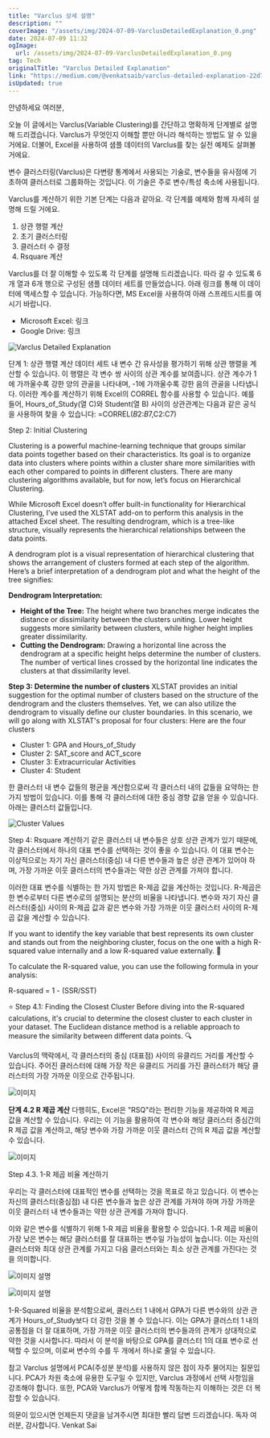 ```yaml
---
title: "Varclus 상세 설명"
description: ""
coverImage: "/assets/img/2024-07-09-VarclusDetailedExplanation_0.png"
date: 2024-07-09 11:32
ogImage:
  url: /assets/img/2024-07-09-VarclusDetailedExplanation_0.png
tag: Tech
originalTitle: "Varclus Detailed Explanation"
link: "https://medium.com/@venkatsaib/varclus-detailed-explanation-22d7d3c866e5"
isUpdated: true
---
```


안녕하세요 여러분,

오늘 이 글에서는 Varclus(Variable Clustering)를 간단하고 명확하게 단계별로 설명해 드리겠습니다. Varclus가 무엇인지 이해할 뿐만 아니라 해석하는 방법도 알 수 있을 거에요. 더불어, Excel을 사용하여 샘플 데이터의 Varclus를 찾는 실전 예제도 살펴볼 거에요.

변수 클러스터링(Varclus)은 다변량 통계에서 사용되는 기술로, 변수들을 유사점에 기초하여 클러스터로 그룹화하는 것입니다. 이 기술은 주로 변수/특성 축소에 사용됩니다.

Varclus를 계산하기 위한 기본 단계는 다음과 같아요. 각 단계를 예제와 함께 자세히 설명해 드릴 거에요.

1. 상관 행렬 계산
2. 초기 클러스터링
3. 클러스터 수 결정
4. Rsquare 계산

<!-- cozy-coder - 수평 -->

<ins class="adsbygoogle"
     style="display:block"
     data-ad-client="ca-pub-4877378276818686"
     data-ad-slot="1107185301"
     data-ad-format="auto"
     data-full-width-responsive="true"></ins>

<script>
     (adsbygoogle = window.adsbygoogle || []).push({});
</script>

Varclus를 더 잘 이해할 수 있도록 각 단계를 설명해 드리겠습니다. 따라 갈 수 있도록 6개 열과 6개 행으로 구성된 샘플 데이터 세트를 만들었습니다. 아래 링크를 통해 이 데이터에 액세스할 수 있습니다. 가능하다면, MS Excel을 사용하여 아래 스프레드시트를 여시기 바랍니다.

- Microsoft Excel: 링크
- Google Drive: 링크

![Varclus Detailed Explanation](/assets/img/2024-07-09-VarclusDetailedExplanation_0.png)

단계 1: 상관 행렬 계산
데이터 세트 내 변수 간 유사성을 평가하기 위해 상관 행렬을 계산할 수 있습니다. 이 행렬은 각 변수 쌍 사이의 상관 계수를 보여줍니다. 상관 계수가 1에 가까울수록 강한 양의 관골을 나타내며, -1에 가까울수록 강한 음의 관골을 나타냅니다. 이러한 계수를 계산하기 위해 Excel의 CORREL 함수를 사용할 수 있습니다. 예를 들어, Hours_of_Study(열 C)와 Student(열 B) 사이의 상관관계는 다음과 같은 공식을 사용하여 찾을 수 있습니다: =CORREL($B$2:$B$7,C2:C7)

<!-- cozy-coder - 수평 -->

<ins class="adsbygoogle"
     style="display:block"
     data-ad-client="ca-pub-4877378276818686"
     data-ad-slot="1107185301"
     data-ad-format="auto"
     data-full-width-responsive="true"></ins>

<script>
     (adsbygoogle = window.adsbygoogle || []).push({});
</script>

Step 2: Initial Clustering

Clustering is a powerful machine-learning technique that groups similar data points together based on their characteristics. Its goal is to organize data into clusters where points within a cluster share more similarities with each other compared to points in different clusters. There are many clustering algorithms available, but for now, let’s focus on Hierarchical Clustering.

While Microsoft Excel doesn’t offer built-in functionality for Hierarchical Clustering, I’ve used the XLSTAT add-on to perform this analysis in the attached Excel sheet. The resulting dendrogram, which is a tree-like structure, visually represents the hierarchical relationships between the data points.

<!-- cozy-coder - 수평 -->

<ins class="adsbygoogle"
     style="display:block"
     data-ad-client="ca-pub-4877378276818686"
     data-ad-slot="1107185301"
     data-ad-format="auto"
     data-full-width-responsive="true"></ins>

<script>
     (adsbygoogle = window.adsbygoogle || []).push({});
</script>

A dendrogram plot is a visual representation of hierarchical clustering that shows the arrangement of clusters formed at each step of the algorithm. Here’s a brief interpretation of a dendrogram plot and what the height of the tree signifies:

**Dendrogram Interpretation:**

- **Height of the Tree:** The height where two branches merge indicates the distance or dissimilarity between the clusters uniting. Lower height suggests more similarity between clusters, while higher height implies greater dissimilarity.
- **Cutting the Dendrogram:** Drawing a horizontal line across the dendrogram at a specific height helps determine the number of clusters. The number of vertical lines crossed by the horizontal line indicates the clusters at that dissimilarity level.

**Step 3: Determine the number of clusters**
XLSTAT provides an initial suggestion for the optimal number of clusters based on the structure of the dendrogram and the clusters themselves. Yet, we can also utilize the dendrogram to visually define our cluster boundaries. In this scenario, we will go along with XLSTAT's proposal for four clusters:
Here are the four clusters

- Cluster 1: GPA and Hours_of_Study
- Cluster 2: SAT_score and ACT_score
- Cluster 3: Extracurricular Activities
- Cluster 4: Student

<!-- cozy-coder - 수평 -->

<ins class="adsbygoogle"
     style="display:block"
     data-ad-client="ca-pub-4877378276818686"
     data-ad-slot="1107185301"
     data-ad-format="auto"
     data-full-width-responsive="true"></ins>

<script>
     (adsbygoogle = window.adsbygoogle || []).push({});
</script>

한 클러스터 내 변수 값들의 평균을 계산함으로써 각 클러스터 내의 값들을 요약하는 한 가지 방법이 있습니다. 이를 통해 각 클러스터에 대한 중심 경향 값을 얻을 수 있습니다. 아래는 클러스터 값들입니다.

![Cluster Values](/assets/img/2024-07-09-VarclusDetailedExplanation_3.png)

Step 4: Rsquare 계산하기
같은 클러스터 내 변수들은 상호 상관 관계가 있기 때문에, 각 클러스터에서 하나의 대표 변수를 선택하는 것이 좋을 수 있습니다. 이 대표 변수는 이상적으로는 자기 자신 클러스터(중심) 내 다른 변수들과 높은 상관 관계가 있어야 하며, 가장 가까운 이웃 클러스터의 변수들과는 약한 상관 관계를 가져야 합니다.

이러한 대표 변수를 식별하는 한 가지 방법은 R-제곱 값을 계산하는 것입니다. R-제곱은 한 변수로부터 다른 변수로의 설명되는 분산의 비율을 나타냅니다. 변수와 자기 자신 클러스터(중심) 사이의 R-제곱 값과 같은 변수와 가장 가까운 이웃 클러스터 사이의 R-제곱 값을 계산할 수 있습니다.

<!-- cozy-coder - 수평 -->

<ins class="adsbygoogle"
     style="display:block"
     data-ad-client="ca-pub-4877378276818686"
     data-ad-slot="1107185301"
     data-ad-format="auto"
     data-full-width-responsive="true"></ins>

<script>
     (adsbygoogle = window.adsbygoogle || []).push({});
</script>

If you want to identify the key variable that best represents its own cluster and stands out from the neighboring cluster, focus on the one with a high R-squared value internally and a low R-squared value externally. 🌟

To calculate the R-squared value, you can use the following formula in your analysis:

R-squared = 1 - (SSR/SST)

⭐ Step 4.1: Finding the Closest Cluster
Before diving into the R-squared calculations, it's crucial to determine the closest cluster to each cluster in your dataset. The Euclidean distance method is a reliable approach to measure the similarity between different data points. 🔍

<!-- cozy-coder - 수평 -->

<ins class="adsbygoogle"
     style="display:block"
     data-ad-client="ca-pub-4877378276818686"
     data-ad-slot="1107185301"
     data-ad-format="auto"
     data-full-width-responsive="true"></ins>

<script>
     (adsbygoogle = window.adsbygoogle || []).push({});
</script>

Varclus의 맥락에서, 각 클러스터의 중심 (대표점) 사이의 유클리드 거리를 계산할 수 있습니다. 주어진 클러스터에 대해 가장 작은 유클리드 거리를 가진 클러스터가 해당 클러스터의 가장 가까운 이웃으로 간주됩니다.

![이미지](/assets/img/2024-07-09-VarclusDetailedExplanation_5.png)

**단계 4.2 R 제곱 계산**
다행히도, Excel은 "RSQ"라는 편리한 기능을 제공하여 R 제곱 값을 계산할 수 있습니다. 우리는 이 기능을 활용하여 각 변수와 해당 클러스터 중심간의 R 제곱 값을 계산하고, 해당 변수와 가장 가까운 이웃 클러스터 간의 R 제곱 값을 계산할 수 있습니다.

![이미지](/assets/img/2024-07-09-VarclusDetailedExplanation_6.png)

<!-- cozy-coder - 수평 -->

<ins class="adsbygoogle"
     style="display:block"
     data-ad-client="ca-pub-4877378276818686"
     data-ad-slot="1107185301"
     data-ad-format="auto"
     data-full-width-responsive="true"></ins>

<script>
     (adsbygoogle = window.adsbygoogle || []).push({});
</script>

Step 4.3. 1-R 제곱 비율 계산하기

우리는 각 클러스터에 대표적인 변수를 선택하는 것을 목표로 하고 있습니다. 이 변수는 자신의 클러스터(중심점) 내 다른 변수들과 높은 상관 관계를 가져야 하며 가장 가까운 이웃 클러스터 내 변수들과는 약한 상관 관계를 가져야 합니다.

이와 같은 변수를 식별하기 위해 1-R 제곱 비율을 활용할 수 있습니다. 1-R 제곱 비율이 가장 낮은 변수는 해당 클러스터를 잘 대표하는 변수일 가능성이 높습니다. 이는 자신의 클러스터와 최대 상관 관계를 가지고 다음 클러스터와는 최소 상관 관계를 가진다는 것을 의미합니다.

![이미지 설명](/assets/img/2024-07-09-VarclusDetailedExplanation_7.png)

![이미지 설명](/assets/img/2024-07-09-VarclusDetailedExplanation_8.png)

<!-- cozy-coder - 수평 -->

<ins class="adsbygoogle"
     style="display:block"
     data-ad-client="ca-pub-4877378276818686"
     data-ad-slot="1107185301"
     data-ad-format="auto"
     data-full-width-responsive="true"></ins>

<script>
     (adsbygoogle = window.adsbygoogle || []).push({});
</script>

1-R-Squared 비율을 분석함으로써, 클러스터 1 내에서 GPA가 다른 변수와의 상관 관계가 Hours_of_Study보다 더 강한 것을 볼 수 있습니다. 이는 GPA가 클러스터 1 내의 공통점을 더 잘 대표하며, 가장 가까운 이웃 클러스터의 변수들과의 관계가 상대적으로 약한 것을 시사합니다. 따라서 이 분석을 바탕으로 GPA를 클러스터 1의 대표 변수로 선택할 수 있으며, 이로써 변수의 수를 두 개에서 하나로 줄일 수 있습니다.

참고
Varclus 설명에서 PCA(주성분 분석)를 사용하지 않은 점이 자주 물어지는 질문입니다. PCA가 차원 축소에 유용한 도구일 수 있지만, Varclus 과정에서 선택 사항임을 강조해야 합니다. 또한, PCA와 Varclus가 어떻게 함께 작동하는지 이해하는 것은 더 복잡할 수 있습니다.

의문이 있으시면 언제든지 댓글을 남겨주시면 최대한 빨리 답변 드리겠습니다.
독자 여러분, 감사합니다.
Venkat Sai
